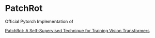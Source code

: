 # PatchRot

Official Pytorch Implementation of 

[PatchRot: A Self-Supervised Technique for Training Vision Transformers](https://arxiv.org/abs/2210.15722)
